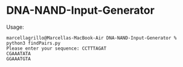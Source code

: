 # DNA-NAND-Input-Generator

Usage:
```shell
marcellagrillo@Marcellas-MacBook-Air DNA-NAND-Input-Generator % python3 findPairs.py 
Please enter your sequence: CCTTTAGAT
CGAAATATA
GGAAATGTA
```
